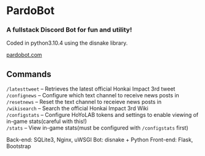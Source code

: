 # PardoBot
### A fullstack Discord Bot for fun and utility!

Coded in python3.10.4 using the disnake library.

[pardobot.com](http://pardobot.com)

## Commands

```/latesttweet``` – Retrieves the latest official Honkai Impact 3rd tweet  
```/confignews``` – Configure which text channel to receive news posts in  
```/resetnews``` – Reset the text channel to receieve news posts in  
```/wikisearch``` – Search the official Honkai Impact 3rd Wiki  
```/configstats``` – Configure HoYoLAB tokens and settings to enable viewing of in-game stats(careful with this!)  
```/stats``` – View in-game stats(must be configured with ```/configstats``` first)  

Back-end: SQLite3, Nginx, uWSGI
Bot: disnake + Python
Front-end: Flask, Bootstrap

